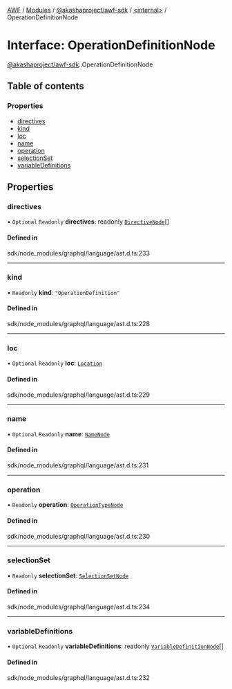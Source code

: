 [AWF](../README.md) / [Modules](../modules.md) / [@akashaproject/awf-sdk](../modules/akashaproject_awf_sdk.md) / [<internal\>](../modules/akashaproject_awf_sdk._internal_.md) / OperationDefinitionNode

# Interface: OperationDefinitionNode

[@akashaproject/awf-sdk](../modules/akashaproject_awf_sdk.md).[<internal>](../modules/akashaproject_awf_sdk._internal_.md).OperationDefinitionNode

## Table of contents

### Properties

- [directives](akashaproject_awf_sdk._internal_.OperationDefinitionNode.md#directives)
- [kind](akashaproject_awf_sdk._internal_.OperationDefinitionNode.md#kind)
- [loc](akashaproject_awf_sdk._internal_.OperationDefinitionNode.md#loc)
- [name](akashaproject_awf_sdk._internal_.OperationDefinitionNode.md#name)
- [operation](akashaproject_awf_sdk._internal_.OperationDefinitionNode.md#operation)
- [selectionSet](akashaproject_awf_sdk._internal_.OperationDefinitionNode.md#selectionset)
- [variableDefinitions](akashaproject_awf_sdk._internal_.OperationDefinitionNode.md#variabledefinitions)

## Properties

### directives

• `Optional` `Readonly` **directives**: readonly [`DirectiveNode`](akashaproject_awf_sdk._internal_.DirectiveNode.md)[]

#### Defined in

sdk/node_modules/graphql/language/ast.d.ts:233

___

### kind

• `Readonly` **kind**: ``"OperationDefinition"``

#### Defined in

sdk/node_modules/graphql/language/ast.d.ts:228

___

### loc

• `Optional` `Readonly` **loc**: [`Location`](../classes/akashaproject_awf_sdk._internal_.Location.md)

#### Defined in

sdk/node_modules/graphql/language/ast.d.ts:229

___

### name

• `Optional` `Readonly` **name**: [`NameNode`](akashaproject_awf_sdk._internal_.NameNode.md)

#### Defined in

sdk/node_modules/graphql/language/ast.d.ts:231

___

### operation

• `Readonly` **operation**: [`OperationTypeNode`](../modules/akashaproject_awf_sdk._internal_.md#operationtypenode)

#### Defined in

sdk/node_modules/graphql/language/ast.d.ts:230

___

### selectionSet

• `Readonly` **selectionSet**: [`SelectionSetNode`](akashaproject_awf_sdk._internal_.SelectionSetNode.md)

#### Defined in

sdk/node_modules/graphql/language/ast.d.ts:234

___

### variableDefinitions

• `Optional` `Readonly` **variableDefinitions**: readonly [`VariableDefinitionNode`](akashaproject_awf_sdk._internal_.VariableDefinitionNode.md)[]

#### Defined in

sdk/node_modules/graphql/language/ast.d.ts:232
